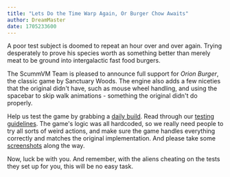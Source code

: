 ```yaml
---
title: "Lets Do the Time Warp Again, Or Burger Chow Awaits"
author: DreamMaster
date: 1705233600
---
```


A poor test subject is doomed to repeat an hour over and over again. Trying desperately to prove his species worth as something better than merely meat to be ground into intergalactic fast food burgers.

The ScummVM Team is pleased to announce full support for _Orion Burger_, the classic game by Sanctuary Woods. The engine also adds a few niceties that the original didn't have, such as mouse wheel handling, and using the spacebar to skip walk animations - something the original didn't do properly.

Help us test the game by grabbing a [daily build](https://scummvm.org/downloads/#daily). Read through our [testing guidelines](https://wiki.scummvm.org/index.php/Release_Testing#Testing_Guidelines). The game's logic was all hardcoded, so we really need people to try all sorts of weird actions, and make sure the game handles everything correctly and matches the original implementation. And please take some [screenshots](https://wiki.scummvm.org/index.php/Screenshots) along the way.

Now, luck be with you. And remember, with the aliens cheating on the tests they set up for you, this will be no easy task.
